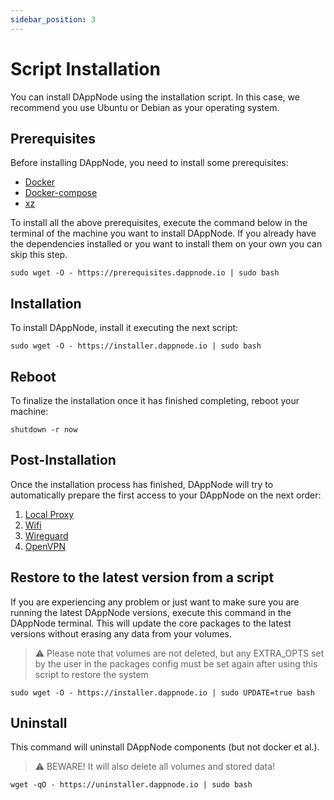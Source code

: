 ```yaml
---
sidebar_position: 3
---
```


# Script Installation

You can install DAppNode using the installation script. In this case, we recommend you use Ubuntu or Debian as your operating system.

## Prerequisites

Before installing DAppNode, you need to install some prerequisites:

- [Docker](https://docs.docker.com/install/)
- [Docker-compose](https://docs.docker.com/compose/install/)
- [xz](https://tukaani.org/xz/)

To install all the above prerequisites, execute the command below in the terminal of the machine you want to install DAppNode. If you already have the dependencies installed or you want to install them on your own you can skip this step.

`sudo wget -O - https://prerequisites.dappnode.io | sudo bash`

## Installation

To install DAppNode, install it executing the next script:

`sudo wget -O - https://installer.dappnode.io | sudo bash`

## Reboot

To finalize the installation once it has finished completing, reboot your machine:

`shutdown -r now`

## Post-Installation

Once the installation process has finished, DAppNode will try to automatically prepare the first access to your DAppNode on the next order:

1. [Local Proxy](https://docs.dappnode.io/user-guide/ui/access/local-proxy)
2. [Wifi](https://docs.dappnode.io/user-guide/ui/access/wifi)
3. [Wireguard](https://docs.dappnode.io/user-guide/ui/access/vpn#wireguard)
4. [OpenVPN](https://docs.dappnode.io/user-guide/ui/access/vpn#openvpn)

## Restore to the latest version from a script

If you are experiencing any problem or just want to make sure you are running the latest DAppNode versions, execute this command in the DAppNode terminal. This will update the core packages to the latest versions without erasing any data from your volumes.

> :warning: Please note that volumes are not deleted, but any EXTRA_OPTS set by the user in the packages config must be set again after using this script to restore the system

`sudo wget -O - https://installer.dappnode.io | sudo UPDATE=true bash`

## Uninstall

This command will uninstall DAppNode components (but not docker et al.).

> :warning: BEWARE! It will also delete all volumes and stored data!

`wget -qO - https://uninstaller.dappnode.io | sudo bash`
